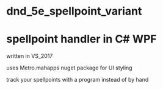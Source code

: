 # dnd_5e_spellpoint_variant
# spellpoint handler in C# WPF

written in VS_2017

uses Metro.mahapps nuget package for UI styling

track your spellpoints with a program instead of by hand
